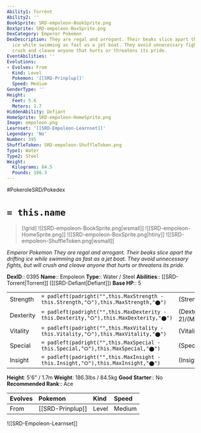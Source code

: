 ```yaml
---
Ability1: Torrent
Ability2: ''
BookSprite: SRD-empoleon-BookSprite.png
BoxSprite: SRD-empoleon-BoxSprite.png
DexCategory: Emperor Pokemon
DexDescription: They are regal and arrogant. Their beaks slice apart the drifting
  ice while swimming as fast as a jet boat. They avoid unnecessary fights, but will
  crush and cleave anyone that hurts or threatens its pride.
EventAbilities: ''
Evolutions:
- Evolves: From
  Kind: Level
  Pokemon: '[[SRD-Prinplup]]'
  Speed: Medium
GenderType: ''
Height:
  Feet: 5.6
  Meters: 1.7
HiddenAbility: Defiant
HomeSprite: SRD-empoleon-HomeSprite.png
Image: empoleon.png
Learnset: '[[SRD-Empoleon-Learnset]]'
Legendary: 'No'
Number: 395
ShuffleToken: SRD-empoleon-ShuffleToken.png
Type1: Water
Type2: Steel
Weight:
  Kilograms: 84.5
  Pounds: 186.3
---
```


#PokeroleSRD/Pokedex

# `= this.name`

> [!grid]
> ![[SRD-empoleon-BookSprite.png|wsmall]]
> ![[SRD-empoleon-HomeSprite.png]]
> ![[SRD-empoleon-BoxSprite.png|htiny]]
> ![[SRD-empoleon-ShuffleToken.png|wsmall]]


*Emperor Pokemon*
*They are regal and arrogant. Their beaks slice apart the drifting ice while swimming as fast as a jet boat. They avoid unnecessary fights, but will crush and cleave anyone that hurts or threatens its pride.*

**DexID**:: 0395
**Name**:: Empoleon
**Type**:: Water / Steel
**Abilities**:: [[SRD-Torrent|Torrent]] ([[SRD-Defiant|Defiant]])
**Base HP**:: 5

|           |                                                                                        |                                          |
| --------- | -------------------------------------------------------------------------------------- | ---------------------------------------- |
| Strength  | `= padleft(padright("",this.MaxStrength - this.Strength,"⭘"),this.MaxStrength,"⬤")`    | (Strength::2)/(MaxStrength::5)   |
| Dexterity | `= padleft(padright("",this.MaxDexterity - this.Dexterity,"⭘"),this.MaxDexterity,"⬤")` | (Dexterity:: 2)/(MaxDexterity::4) |
| Vitality  | `= padleft(padright("",this.MaxVitality - this.Vitality,"⭘"),this.MaxVitality,"⬤")`    | (Vitality::2)/(MaxVitality::5)   |
| Special   | `= padleft(padright("",this.MaxSpecial - this.Special,"⭘"),this.MaxSpecial,"⬤")`       | (Special::3)/(MaxSpecial::6)     |
| Insight   | `= padleft(padright("",this.MaxInsight - this.Insight,"⭘"),this.MaxInsight,"⬤")`       | (Insight::3)/(MaxInsight::6)     |

**Height**: 5'6" / 1.7m
**Weight**: 186.3lbs / 84.5kg
**Good Starter**:: No
**Recommended Rank**:: Ace

| Evolves   | Pokemon          | Kind   | Speed   |
|:----------|:-----------------|:-------|:--------|
| From      | [[SRD-Prinplup]] | Level  | Medium  |

![[SRD-Empoleon-Learnset]]
